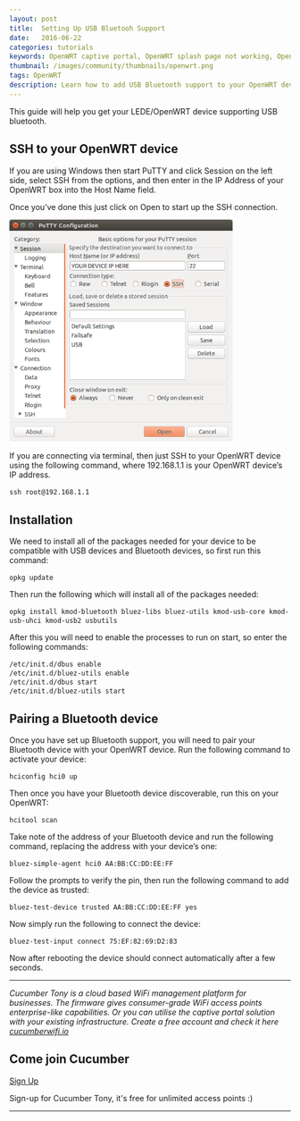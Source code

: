 ```yaml
---
layout: post
title:  Setting Up USB Bluetooh Support
date:   2016-06-22
categories: tutorials
keywords: OpenWRT captive portal, OpenWRT splash page not working, OpenWRT splash page template, OpenWRT splash page free, OpenWRT splash page html, OpenWRT splash page hosting, OpenMesh captive portal, OpenMesh splash page not working, OpenMesh splash page template, OpenMesh splash page free, OpenMesh splash page html, OpenMesh splash page hosting, DD-WRT, OpenWRT Routing
thumbnail: /images/community/thumbnails/openwrt.png
tags: OpenWRT
description: Learn how to add USB Bluetooth support to your OpenWRT device.
---
```


This guide will help you get your LEDE/OpenWRT device supporting USB bluetooth.

## SSH to your OpenWRT device

If you are using Windows then start PuTTY and click Session on the left side, select SSH from the options, and then enter in the IP Address of your OpenWRT box into the Host Name field.

Once you’ve done this just click on Open to start up the SSH connection.

<div class="mdl-typography--text-center">
  <img src="/images/community/tutorials/openwrt/puttyconfig.png" width="400px">
</div>

If you are connecting via terminal, then just SSH to your OpenWRT device using the following command, where 192.168.1.1 is your OpenWRT device’s IP address.

    ssh root@192.168.1.1

## Installation

We need to install all of the packages needed for your device to be compatible with USB devices and Bluetooth devices, so first run this command:

    opkg update

Then run the following which will install all of the packages needed:

    opkg install kmod-bluetooth bluez-libs bluez-utils kmod-usb-core kmod-usb-uhci kmod-usb2 usbutils

After this you will need to enable the processes to run on start, so enter the following commands:

    /etc/init.d/dbus enable
    /etc/init.d/bluez-utils enable
    /etc/init.d/dbus start
    /etc/init.d/bluez-utils start

## Pairing a Bluetooth device

Once you have set up Bluetooth support, you will need to pair your Bluetooth device with your OpenWRT device.
Run the following command to activate your device:

    hciconfig hci0 up

Then once you have your Bluetooth device discoverable, run this on your OpenWRT:

    hcitool scan

Take note of the address of your Bluetooth device and run the following command, replacing the address with your device’s one:

    bluez-simple-agent hci0 AA:BB:CC:DD:EE:FF

Follow the prompts to verify the pin, then run the following command to add the device as trusted:

    bluez-test-device trusted AA:BB:CC:DD:EE:FF yes

Now simply run the following to connect the device:

    bluez-test-input connect 75:EF:82:69:D2:83

Now after rebooting the device should connect automatically after a few seconds.

<hr>

*Cucumber Tony is a cloud based WiFi management platform for businesses. The firmware gives consumer-grade WiFi access points enterprise-like capabilities. Or you can utilise the captive portal solution with your existing infrastructure. Create a free account and check it here <a href="https://cucumberwifi.io">cucumberwifi.io</a>*


<div class="mdl-typography--text-center">

<h2>Come join Cucumber</h2>

<a href="https://my.ctapp.io/#/create" class="button success dst">Sign Up</a><br>

<p>Sign-up for Cucumber Tony, it's free for unlimited access points :)</p>

<hr>

</div>
